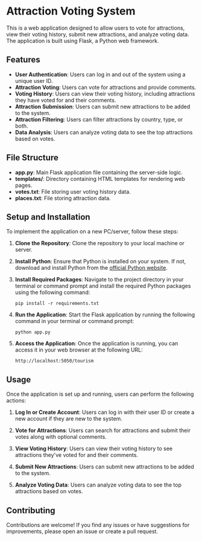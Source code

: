 # Attraction Voting System

This is a web application designed to allow users to vote for attractions, view their voting history, submit new attractions, and analyze voting data. The application is built using Flask, a Python web framework.

## Features

- **User Authentication**: Users can log in and out of the system using a unique user ID.
- **Attraction Voting**: Users can vote for attractions and provide comments.
- **Voting History**: Users can view their voting history, including attractions they have voted for and their comments.
- **Attraction Submission**: Users can submit new attractions to be added to the system.
- **Attraction Filtering**: Users can filter attractions by country, type, or both.
- **Data Analysis**: Users can analyze voting data to see the top attractions based on votes.

## File Structure

- **app.py**: Main Flask application file containing the server-side logic.
- **templates/**: Directory containing HTML templates for rendering web pages.
- **votes.txt**: File storing user voting history data.
- **places.txt**: File storing attraction data.

## Setup and Installation

To implement the application on a new PC/server, follow these steps:

1. **Clone the Repository**: Clone the repository to your local machine or server.

2. **Install Python**: Ensure that Python is installed on your system. If not, download and install Python from the [official Python website](https://www.python.org/).

3. **Install Required Packages**: Navigate to the project directory in your terminal or command prompt and install the required Python packages using the following command:
   ```
   pip install -r requirements.txt
   ```

4. **Run the Application**: Start the Flask application by running the following command in your terminal or command prompt:
   ```
   python app.py
   ```

5. **Access the Application**: Once the application is running, you can access it in your web browser at the following URL:
   ```
   http://localhost:5050/tourism
   ```

## Usage

Once the application is set up and running, users can perform the following actions:

1. **Log In or Create Account**: Users can log in with their user ID or create a new account if they are new to the system.

2. **Vote for Attractions**: Users can search for attractions and submit their votes along with optional comments.

3. **View Voting History**: Users can view their voting history to see attractions they've voted for and their comments.

4. **Submit New Attractions**: Users can submit new attractions to be added to the system.

5. **Analyze Voting Data**: Users can analyze voting data to see the top attractions based on votes.

## Contributing

Contributions are welcome! If you find any issues or have suggestions for improvements, please open an issue or create a pull request.
